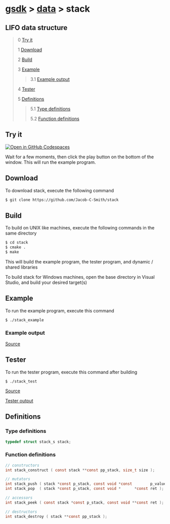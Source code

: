 # [gsdk](../../README.md) > [data](../data.md) > stack

## LIFO data structure

 > 0 [Try it](#try-it)
 > 
 > 1 [Download](#download)
 >
 > 2 [Build](#build)
 >
 > 3 [Example](#example)
 >
 >> 3.1 [Example output](#example-output)
 >
 > 4 [Tester](#tester)
 >
 > 5 [Definitions](#definitions)
 >
 >> 5.1 [Type definitions](#type-definitions)
 >>
 >> 5.2 [Function definitions](#function-definitions)
 
## Try it
[![Open in GitHub Codespaces](https://github.com/codespaces/badge.svg)](https://codespaces.new/Jacob-C-Smith/log?quickstart=1)

Wait for a few moments, then click the play button on the bottom of the window. This will run the example program.

 ## Download
 To download stack, execute the following command
 ```bash
 $ git clone https://github.com/Jacob-C-Smith/stack
 ```
 ## Build
 To build on UNIX like machines, execute the following commands in the same directory
 ```bash
 $ cd stack
 $ cmake .
 $ make
 ```
  This will build the example program, the tester program, and dynamic / shared libraries

  To build stack for Windows machines, open the base directory in Visual Studio, and build your desired target(s)
 ## Example
 To run the example program, execute this command
 ```
 $ ./stack_example
 ```
 ### Example output

 [Source](main.c)
## Tester
 To run the tester program, execute this command after building
 ```
 $ ./stack_test
 ```
 [Source](stack_test.c)
 
 [Tester output](test_output.txt)

 ## Definitions
 ### Type definitions
 ```c
 typedef struct stack_s stack;
 ```
 ### Function definitions
 ```c 
// constructors 
int stack_construct ( const stack **const pp_stack, size_t size );

// mutators
int stack_push ( stack *const p_stack, const void *const        p_value );
int stack_pop  ( stack *const p_stack, const void *      *const ret );

// accessors
int stack_peek ( const stack *const p_stack, const void **const ret );

// destructors
int stack_destroy ( stack **const pp_stack );
```